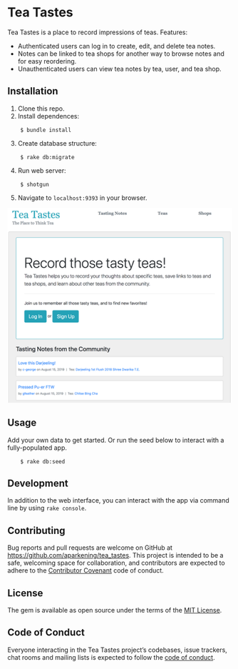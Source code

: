 # Tea Tastes

Tea Tastes is a place to record impressions of teas. Features:

- Authenticated users can log in to create, edit, and delete tea notes.
- Notes can be linked to tea shops for another way to browse notes and for easy reordering.
- Unauthenticated users can view tea notes by tea, user, and tea shop.

## Installation

1. Clone this repo.
2. Install dependences:
```
    $ bundle install
```
3. Create database structure:
```
    $ rake db:migrate
```
4. Run web server:
```
    $ shotgun
```
5. Navigate to `localhost:9393` in your browser.

<img src="/public/assets/tea-tastes-screenshot.png" alt="Tea Tastes welcome screen" />

## Usage

Add your own data to get started. Or run the seed below to interact with a fully-populated app.
```
    $ rake db:seed
```

## Development

In addition to the web interface, you can interact with the app via command line by using `rake console`.

## Contributing

Bug reports and pull requests are welcome on GitHub at https://github.com/aparkening/tea_tastes. This project is intended to be a safe, welcoming space for collaboration, and contributors are expected to adhere to the [Contributor Covenant](http://contributor-covenant.org) code of conduct.

## License

The gem is available as open source under the terms of the [MIT License](https://opensource.org/licenses/MIT).

## Code of Conduct

Everyone interacting in the Tea Tastes project’s codebases, issue trackers, chat rooms and mailing lists is expected to follow the [code of conduct](https://github.com/aparkening/tea_tastes/blob/master/CODE_OF_CONDUCT.md).